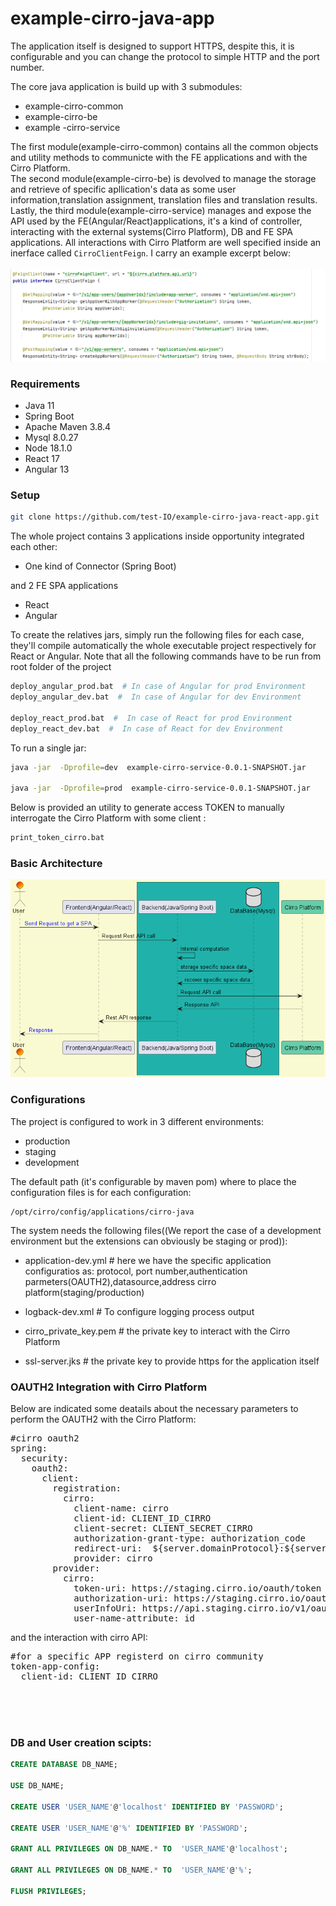 # example-cirro-java-app



The application itself is designed to support HTTPS, despite this, it is configurable and you can change the protocol to simple HTTP and the port number.

The core java application is build up with 3 submodules:

- example-cirro-common
- example-cirro-be
- example -cirro-service

The first module(example-cirro-common) contains all the common objects and utility methods to communicte with the FE applications and with the Cirro Platform.<br>
The second module(example-cirro-be) is devolved to manage the storage and retrieve of specific apllication's data as some user information,translation assignment, translation files and translation results.<br>
Lastly, the third module(example-cirro-service) manages and expose the API used by the FE(Angular/React)applications, it's a kind of controller, interacting with the external systems(Cirro Platform), DB and FE SPA applications. All interactions with Cirro Platform are well specified inside an inerface called `CirroClientFeign`. I carry an example excerpt below:
<br>
<br>
![sequence diagram](./cirroClientFeign.png)


### Requirements
- Java 11
- Spring Boot
- Apache Maven 3.8.4
- Mysql 8.0.27
- Node 18.1.0
- React 17
- Angular 13

### Setup

```bash
git clone https://github.com/test-IO/example-cirro-java-react-app.git
```

The whole project contains 3 applications inside opportunity integrated each other:
- One kind of Connector (Spring Boot)

and 2 FE SPA applications

- React 
- Angular 

To create the relatives jars, simply run the following files for each case, they'll compile automatically the whole executable project respectively for React or Angular.
Note that all the following commands have to be run from root folder of the project

```bash
deploy_angular_prod.bat  # In case of Angular for prod Environment
deploy_angular_dev.bat  #  In case of Angular for dev Environment

deploy_react_prod.bat  #  In case of React for prod Environment
deploy_react_dev.bat  #  In case of React for dev Environment
```

To run a single jar:

```bash
java -jar  -Dprofile=dev  example-cirro-service-0.0.1-SNAPSHOT.jar

java -jar  -Dprofile=prod  example-cirro-service-0.0.1-SNAPSHOT.jar
```
Below is provided an utility to generate access TOKEN to  manually interrogate the Cirro Platform with some client :

```bash
print_token_cirro.bat
```

### Basic Architecture

![sequence diagram](./sequence_diagram.png)





### Configurations

The project is configured to work in 3 different environments:

- production
- staging
- development

The default path (it's configurable by maven pom) where to place the configuration files is for each configuration:
```
/opt/cirro/config/applications/cirro-java
```

The system needs the following files((We report the case of a development environment but the extensions  can obviously be staging or prod)):

- application-dev.yml # here we have the specific application configuratios as: protocol, port number,authentication parmeters(OAUTH2),datasource,address cirro platform(staging/production)

- logback-dev.xml # To configure logging process output

- cirro_private_key.pem # the private key to interact with the Cirro Platform
- ssl-server.jks # the private key to provide https for the application itself


### OAUTH2 Integration with Cirro Platform

Below are indicated some deatails about the necessary parameters to perform the OAUTH2 with the Cirro Platform:

<pre>
#cirro oauth2 
spring:
  security:
    oauth2:
      client:
        registration:          
          cirro:
            client-name: cirro
            client-id: CLIENT_ID_CIRRO
            client-secret: CLIENT_SECRET_CIRRO
            authorization-grant-type: authorization_code
            redirect-uri:  ${server.domainProtocol}:${server.port}/login/oauth2/code/cirro
            provider: cirro
        provider:
          cirro:
            token-uri: https://staging.cirro.io/oauth/token
            authorization-uri: https://staging.cirro.io/oauth/authorize           
            userInfoUri: https://api.staging.cirro.io/v1/oauth/me
            user-name-attribute: id 
</pre>
and the interaction with cirro API:

<pre>
#for a specific APP registerd on cirro community
token-app-config:
  client-id: CLIENT_ID_CIRRO
</pre>






<br>
<br>
<br>

### DB and User creation scipts:

```sql
CREATE DATABASE DB_NAME;

USE DB_NAME;

CREATE USER 'USER_NAME'@'localhost' IDENTIFIED BY 'PASSWORD';

CREATE USER 'USER_NAME'@'%' IDENTIFIED BY 'PASSWORD';

GRANT ALL PRIVILEGES ON DB_NAME.* TO  'USER_NAME'@'localhost';

GRANT ALL PRIVILEGES ON DB_NAME.* TO  'USER_NAME'@'%';

FLUSH PRIVILEGES;

```
